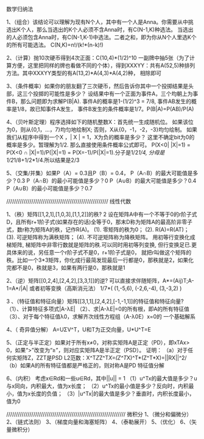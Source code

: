 数学归纳法

1、（组合）该结论可以理解为现有N个人，其中有一个人是Anna。你需要从中挑选出K个人，那么当选出的K个人必须不含Anna时，有C(N-1,K)种选法。
当选出的人必须包含Anna时，有C(N-1,K-1)中选法。二者之和，即为你从N个人里选K个的所有可能选法。
C(N,K)=n!/(k!*(n-k)!)

2、（计算）抛10次硬币得到4次正面：C(10,4)*(1/2)^10
一副牌中抽5张（为了计算方便，这里把同样的牌也看做不同的个体），得到XXXYY：共有A(52,5)种排列方法。其中XXXYY类型的有A(13,2)*A(4,3)*A(4,2)种，
相除即可

3、（条件概率）如果你的朋友翻了三次硬币，然后告诉你其中一个投掷结果是头部，这三个投掷的可能性是多少？
设结果中有一个正面为事件A，三个均朝上为事件B，那么问题即为求解P(B|A). 事件A的概率是1-(1/2)^3 = 7/8, 事件AB发生的概率是1/8，故已知事件A发生，
事件B发生的条件概率是1/7。P(B|A)=P(AB)/P(A)

4、（贝叶斯定理）程序选择如下的随机整数X：首先统一生成随机位。 如果该位为0，则从{0,1，...，7}均匀地绘制X; 否则，X从{0，-1，-2，-3}均匀绘制。
如果我们从程序中得到一个X ，| X | = 1，X为负的概率是多少？
这里不确定bit为0的概率是多少。暂理解为1/2. 那么直接使用条件概率公式即可。
P(X<0| |X|=1) = P(X<0 ∩ |X|=1)/P(|X|=1) = P(X=-1)/P(|X|=1).分子是1/2*1/4, 分母是1/2*1/8+1/2*1/4.所以结果是2/3

5、（交集/并集）如果P（A）= 0.3且P（B）= 0.4，
P（A∩B）的最大可能值是多少？0.3
P（A∩B）的最小可能值是多少？0
P（A∪B）的最大可能值是多少？0.4
P（A∪B）的最小可能值是多少？0.7


/////////////////////////////////////////////////////
线性代数

1、（秩）矩阵[[1,2,1],[1,0,3],[1,1,2]]的秩?   2
设在矩阵A中有一个不等于0的r阶子式D，且所有r+1阶子式(如果存在的话)全等于0，那末D称为矩阵A的最高阶非零子式，数r称为矩阵A的秩，记作R(A)。
(1). 零矩阵的秩为0；
(2). R(A)=R(AT)；
(3). 可逆矩阵称为满秩矩阵；
(4). 不可逆矩阵称为降秩矩阵。
用初等行变换化成梯矩阵, 梯矩阵中非零行数就是矩阵的秩.可以同时用初等列变换, 但行变换足已.更具体来的说，另任意一个r阶子式不是0，r+1阶子式是0，
就把r叫做这个矩阵的秩。比如一个3*3矩阵，你化成行最简发现最后一行都是0，那秩就是2，如果化完都不是0，秩就是3，如果有两行是0，那秩就是1

2、（逆）矩阵[[0,2,4],[2,4,2],[3,3,1]]的逆?
可以直接求伴随矩阵，A*=(Aij)T;A-1=A*/|A|
或者初等变换（高斯消元法）
1/7*( (1,-5,6), (-2,6,-4), (3,-3,2) )

3 、（特征值和特征向量）矩阵[[3,1,1],[2,4,2],[-1,-1,1]]的特征值和特征向量?
（1）、计算特征多项式|A-λE|
（2）、求|A-λE|=0的所有根，即A的所有特征值
（3）、对于每个特征值λ0，求解齐次线性方程组（A-λ0E）x=0的
一个基础解系

4、（ 奇异值分解）
A=UΣV^T，U和T为正交向量，U*U^T=E

5、（正定与半正定）如果对于所有x≠0，对称实矩阵A是正定（PD），即xTAx> 0，如果“>”改变为“≥”，则对应实矩阵A是半正定（PSD）。 
证明：
（a）对于任何实矩阵Z，ZZT是PSD
  L2范数：X^T*Z*Z^T*X=(Z^T*X)^T*(Z^T*X)=||RX||^2/
（b）如果A的所有特征值都是严格正的，则对称A是PD
  特征值分解
  
6、（内积）
考虑x∈Rd和一些u∈Rd，其中||u|| = 1
（1）u^Tx的最大值是多少？u与x同向，内积最大，值为x长度；
（2）u^Tx的最小值是多少？反向时，内积最小，值为x长度的负值；
（3）|u^Tx|的最大值是多少？垂直时，内积长度最小，值为0

//////////////////////////////////////////////////////////////
微积分
1、（微分和偏微分）
2、（链式法则）
3、（梯度向量和海塞矩阵）
4、（泰勒展开）
5、（优化）
6、（矢量微积分）

